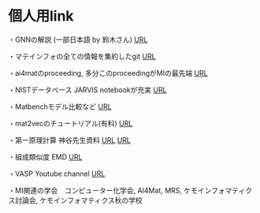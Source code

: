 # 個人用link

・GNNの解説 (一部日本語 by 鈴木さん) [URL](https://suzuki.phd/dmol-book-japanese/index.html)

・マテインフォの全ての情報を集約したgit [URL](https://github.com/JuDFTteam/best-of-atomistic-machine-learning?tab=readme-ov-file)

・ai4matのproceeding, 多分このproceedingがMIの最先端 [URL](https://sites.google.com/view/ai4mat/accepted-work)

・NISTデータベース JARVIS notebookが充実 [URL](https://pages.nist.gov/jarvis_leaderboard/)

・Matbenchモデル比較など [URL](https://matbench.materialsproject.org)

・mat2vecのチュートリアル(有料) [URL](https://axross-recipe.com/recipes/95)

・第一原理計算 神谷先生資料 [URL](http://conf.msl.titech.ac.jp/D2MatE/2023Tutorial/tutorial2023.html) [URL](http://conf.msl.titech.ac.jp/Lecture/jsap-crystal/Kamiya-Slides2023-1.pdf )

・組成類似度 EMD [URL](https://github.com/lrcfmd/ElMD/)

・VASP Youtube channel [URL](https://www.youtube.com/channel/UCBATkNZ7pkAXU9tx7GVhlaw/featured)

・MI関連の学会　コンピューター化学会, AI4Mat, MRS, ケモインフォマティクス討論会, ケモインフォマティクス秋の学校


